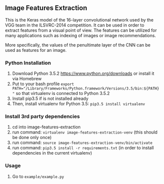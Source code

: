 ## Image Features Extraction

This is the Keras model of the 16-layer convolutional network used by the VGG team in the ILSVRC-2014 competition.
It can be used in order to extract features from a visual point of view. The features can be utilized for
many applications such as indexing of images or image recommendations.

More specifically, the values of the penultimate layer of the CNN can be used as features for an image.

### Python Installation
1. Download Python 3.5.2 https://www.python.org/downloads or install it via Homebrew
2. Put to your bash profile `export PATH="/Library/Frameworks/Python.framework/Versions/3.5/bin:${PATH}"`
 so that virtualenv is connected to Python 3.5.2
3. Install pip3.5 if is not installed already
4. Then, install virtualenv for Python 3.5: `pip3.5 install virtualenv`

### Install 3rd party dependencies
1. cd into image-features-extraction
2. run command: `virtualenv image-features-extraction-venv` (this should be done only once)
3. run command: `source image-features-extraction-venv/bin/activate`
4. run command: `pip3.5 install -r requirements.txt` (in order to install dependencies in the current virtualenv)

### Usage
1. Go to `example/example.py` 

